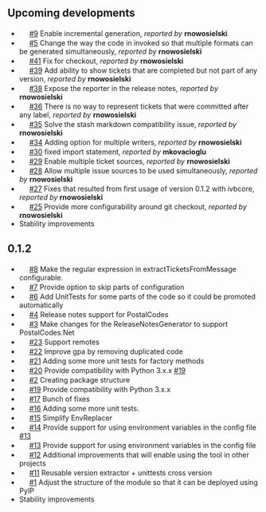 ## Upcoming developments ##

* <img src="http://www.ic.gc.ca/app/opic-cipo/trdmrks/srch/imageLoader?appNum=1366861&extension=" width=16 height=16></img> [#9](https://github.com/Cimpress-MCP/JustReleaseNotes/issues/9) Enable incremental generation, *reported by* **rnowosielski**
* <img src="http://www.ic.gc.ca/app/opic-cipo/trdmrks/srch/imageLoader?appNum=1366861&extension=" width=16 height=16></img> [#5](https://github.com/Cimpress-MCP/JustReleaseNotes/issues/5) Change the way the code in invoked so that multiple formats can be generated simultaneously, *reported by* **rnowosielski**
* <img src="https://addons.cdn.mozilla.net/user-media/addon_icons/603/603460-64.png?modified=1428920625" width=16 height=16></img> [#41](https://github.com/Cimpress-MCP/JustReleaseNotes/pull/41) Fix for checkout, *reported by* **rnowosielski**
* <img src="https://addons.cdn.mozilla.net/user-media/addon_icons/603/603460-64.png?modified=1428920625" width=16 height=16></img> [#39](https://github.com/Cimpress-MCP/JustReleaseNotes/pull/39) Add ability to show tickets that are completed but not part of any version, *reported by* **rnowosielski**
* <img src="http://www.ic.gc.ca/app/opic-cipo/trdmrks/srch/imageLoader?appNum=1366861&extension=" width=16 height=16></img> [#38](https://github.com/Cimpress-MCP/JustReleaseNotes/issues/38) Expose the reporter in the release notes, *reported by* **rnowosielski**
* <img src="http://www.ic.gc.ca/app/opic-cipo/trdmrks/srch/imageLoader?appNum=1366861&extension=" width=16 height=16></img> [#36](https://github.com/Cimpress-MCP/JustReleaseNotes/issues/36) There is no way to represent tickets that were committed after any label, *reported by* **rnowosielski**
* <img src="http://www.ic.gc.ca/app/opic-cipo/trdmrks/srch/imageLoader?appNum=1366861&extension=" width=16 height=16></img> [#35](https://github.com/Cimpress-MCP/JustReleaseNotes/issues/35) Solve the stash markdown compatibility issue, *reported by* **rnowosielski**
* <img src="https://addons.cdn.mozilla.net/user-media/addon_icons/603/603460-64.png?modified=1428920625" width=16 height=16></img> [#34](https://github.com/Cimpress-MCP/JustReleaseNotes/pull/34) Adding option for multiple writers, *reported by* **rnowosielski**
* <img src="https://addons.cdn.mozilla.net/user-media/addon_icons/603/603460-64.png?modified=1428920625" width=16 height=16></img> [#30](https://github.com/Cimpress-MCP/JustReleaseNotes/pull/30) fixed import statement, *reported by* **mkovacioglu**
* <img src="https://addons.cdn.mozilla.net/user-media/addon_icons/603/603460-64.png?modified=1428920625" width=16 height=16></img> [#29](https://github.com/Cimpress-MCP/JustReleaseNotes/pull/29) Enable multiple ticket sources, *reported by* **rnowosielski**
* <img src="http://www.ic.gc.ca/app/opic-cipo/trdmrks/srch/imageLoader?appNum=1366861&extension=" width=16 height=16></img> [#28](https://github.com/Cimpress-MCP/JustReleaseNotes/issues/28) Allow multiple issue sources to be used simultaneously, *reported by* **rnowosielski**
* <img src="https://addons.cdn.mozilla.net/user-media/addon_icons/603/603460-64.png?modified=1428920625" width=16 height=16></img> [#27](https://github.com/Cimpress-MCP/JustReleaseNotes/pull/27) Fixes that resulted from first usage of version 0.1.2 with ivbcore, *reported by* **rnowosielski**
* <img src="http://www.ic.gc.ca/app/opic-cipo/trdmrks/srch/imageLoader?appNum=1366861&extension=" width=16 height=16></img> [#25](https://github.com/Cimpress-MCP/JustReleaseNotes/issues/25) Provide more configurability around git checkout, *reported by* **rnowosielski**
* Stability improvements

## 0.1.2 ##

* <img src="http://www.ic.gc.ca/app/opic-cipo/trdmrks/srch/imageLoader?appNum=1366861&extension=" width=16 height=16></img> [#8](https://github.com/Cimpress-MCP/JustReleaseNotes/issues/8) Make the regular expression in extractTicketsFromMessage configurable.
* <img src="http://www.ic.gc.ca/app/opic-cipo/trdmrks/srch/imageLoader?appNum=1366861&extension=" width=16 height=16></img> [#7](https://github.com/Cimpress-MCP/JustReleaseNotes/issues/7) Provide option to skip parts of configuration
* <img src="http://www.ic.gc.ca/app/opic-cipo/trdmrks/srch/imageLoader?appNum=1366861&extension=" width=16 height=16></img> [#6](https://github.com/Cimpress-MCP/JustReleaseNotes/issues/6) Add UnitTests for some parts of the code so it could be promoted automatically
* <img src="https://addons.cdn.mozilla.net/user-media/addon_icons/603/603460-64.png?modified=1428920625" width=16 height=16></img> [#4](https://github.com/Cimpress-MCP/JustReleaseNotes/pull/4) Release notes support for PostalCodes
* <img src="http://www.ic.gc.ca/app/opic-cipo/trdmrks/srch/imageLoader?appNum=1366861&extension=" width=16 height=16></img> [#3](https://github.com/Cimpress-MCP/JustReleaseNotes/issues/3) Make changes for the ReleaseNotesGenerator to support PostalCodes.Net
* <img src="https://addons.cdn.mozilla.net/user-media/addon_icons/603/603460-64.png?modified=1428920625" width=16 height=16></img> [#23](https://github.com/Cimpress-MCP/JustReleaseNotes/pull/23) Support remotes
* <img src="https://addons.cdn.mozilla.net/user-media/addon_icons/603/603460-64.png?modified=1428920625" width=16 height=16></img> [#22](https://github.com/Cimpress-MCP/JustReleaseNotes/pull/22) Improve gpa by removing duplicated code
* <img src="https://addons.cdn.mozilla.net/user-media/addon_icons/603/603460-64.png?modified=1428920625" width=16 height=16></img> [#21](https://github.com/Cimpress-MCP/JustReleaseNotes/pull/21) Adding some more unit tests for factory methods
* <img src="https://addons.cdn.mozilla.net/user-media/addon_icons/603/603460-64.png?modified=1428920625" width=16 height=16></img> [#20](https://github.com/Cimpress-MCP/JustReleaseNotes/pull/20) Provide compatibility with Python 3.x.x [#19](https://github.com/Cimpress-MCP/JustReleaseNotes/issues/19)
* <img src="https://addons.cdn.mozilla.net/user-media/addon_icons/603/603460-64.png?modified=1428920625" width=16 height=16></img> [#2](https://github.com/Cimpress-MCP/JustReleaseNotes/pull/2) Creating package structure
* <img src="http://www.ic.gc.ca/app/opic-cipo/trdmrks/srch/imageLoader?appNum=1366861&extension=" width=16 height=16></img> [#19](https://github.com/Cimpress-MCP/JustReleaseNotes/issues/19) Provide compatibility with Python 3.x.x
* <img src="https://addons.cdn.mozilla.net/user-media/addon_icons/603/603460-64.png?modified=1428920625" width=16 height=16></img> [#17](https://github.com/Cimpress-MCP/JustReleaseNotes/pull/17) Bunch of fixes
* <img src="https://addons.cdn.mozilla.net/user-media/addon_icons/603/603460-64.png?modified=1428920625" width=16 height=16></img> [#16](https://github.com/Cimpress-MCP/JustReleaseNotes/pull/16) Adding some more unit tests. 
* <img src="https://addons.cdn.mozilla.net/user-media/addon_icons/603/603460-64.png?modified=1428920625" width=16 height=16></img> [#15](https://github.com/Cimpress-MCP/JustReleaseNotes/pull/15) Simplify EnvReplacer
* <img src="https://addons.cdn.mozilla.net/user-media/addon_icons/603/603460-64.png?modified=1428920625" width=16 height=16></img> [#14](https://github.com/Cimpress-MCP/JustReleaseNotes/pull/14) Provide support for using environment variables in the config file [#13](https://github.com/Cimpress-MCP/JustReleaseNotes/issues/13)
* <img src="http://www.ic.gc.ca/app/opic-cipo/trdmrks/srch/imageLoader?appNum=1366861&extension=" width=16 height=16></img> [#13](https://github.com/Cimpress-MCP/JustReleaseNotes/issues/13) Provide support for using environment variables in the config file
* <img src="https://addons.cdn.mozilla.net/user-media/addon_icons/603/603460-64.png?modified=1428920625" width=16 height=16></img> [#12](https://github.com/Cimpress-MCP/JustReleaseNotes/pull/12) Additional improvements that will enable using the tool in other projects
* <img src="https://addons.cdn.mozilla.net/user-media/addon_icons/603/603460-64.png?modified=1428920625" width=16 height=16></img> [#11](https://github.com/Cimpress-MCP/JustReleaseNotes/pull/11) Reusable version extractor + unittests cross version
* <img src="http://www.ic.gc.ca/app/opic-cipo/trdmrks/srch/imageLoader?appNum=1366861&extension=" width=16 height=16></img> [#1](https://github.com/Cimpress-MCP/JustReleaseNotes/issues/1) Adjust the structure of the module so that it can be deployed using PyIP
* Stability improvements
